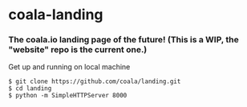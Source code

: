 # coala-landing

### The coala.io landing page of the future! (This is a WIP, the "website" repo is the current one.)

Get up and running on local machine

```
$ git clone https://github.com/coala/landing.git
$ cd landing
$ python -m SimpleHTTPServer 8000
```

